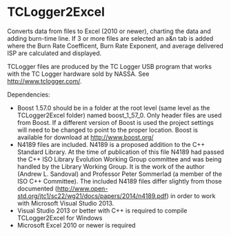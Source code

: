 # TCLogger2Excel
Converts data from files to Excel (2010 or newer), charting the data and adding burn-time line.  If 3 or more files are selected an a&amp;n tab is added where the Burn Rate Coefficent, Burn Rate Exponent, and average delivered ISP are calculated and displayed.

TCLogger files are produced by the TC Logger USB program that works with the TC Logger hardware sold by NASSA.  See http://www.tclogger.com/.

Dependencies:
* Boost 1.57.0 should be in a folder at the root level (same level as the TCLogger2Excel folder) named boost_1_57_0.  Only header files are used from Boost.  If a different version of Boost is used the project settings will need to be changed to point to the proper location.  Boost is available for download at http://www.boost.org/
* N4189 files are included.  N4189 is a proposed addition to the C++ Standard Library.  At the time of publication of this file N4189 had passed the C++ ISO Library Evolution Working Group committee and was being handled by the Library Working Group.  It is the work of the author (Andrew L. Sandoval) and Professor Peter Sommerlad (a member of the ISO C++ Committee).  The included N4189 files differ slightly from those documented (http://www.open-std.org/jtc1/sc22/wg21/docs/papers/2014/n4189.pdf) in order to work with Microsoft Visual Studio 2013.
* Visual Studio 2013 or better with C++ is required to compile TCLogger2Excel for Windows
* Microsoft Excel 2010 or newer is required

